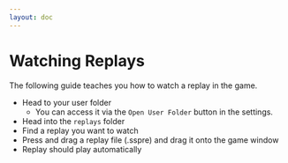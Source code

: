```yaml
---
layout: doc
---
```


# Watching Replays

The following guide teaches you how to watch a replay in the game.

- Head to your user folder
    - You can access it via the `Open User Folder` button in the settings.
- Head into the `replays` folder
- Find a replay you want to watch
- Press and drag a replay file (.sspre) and drag it onto the game window
- Replay should play automatically
